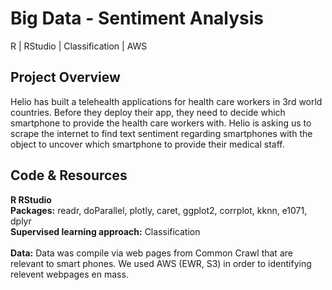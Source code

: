 # Big Data - Sentiment Analysis
R | RStudio | Classification | AWS
## Project Overview 
Helio has built a telehealth applications for health care workers in 3rd world countries. Before they deploy their app, they need to decide which smartphone to provide the health care workers with. Helio is asking us to scrape the internet to find text sentiment regarding smartphones with the object to uncover which smartphone to provide their medical staff.
<br>

## Code & Resources
<b>R RStudio</b>
<br>
<b>Packages:</b> readr, doParallel, plotly, caret, ggplot2, corrplot, kknn, e1071, dplyr
<br>
<b>Supervised learning approach:</b> Classification
<br><br>
<b>Data:</b> Data was compile via web pages from Common Crawl that are relevant to smart phones. We used AWS (EWR, S3) in order to identifying relevent webpages en mass. 



